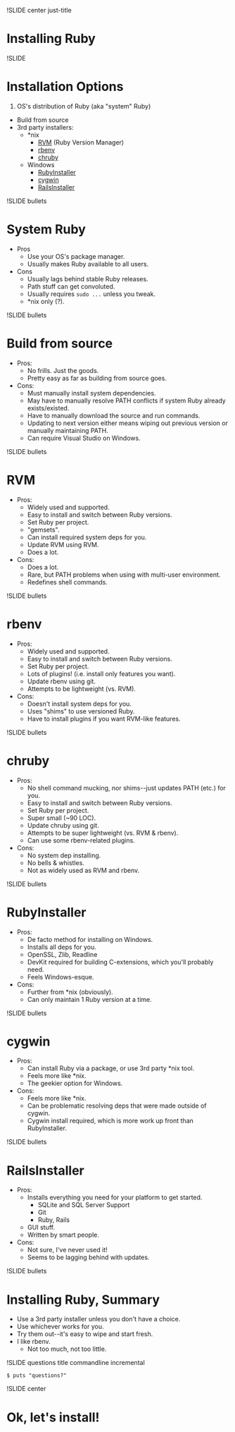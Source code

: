 !SLIDE center just-title
# Installing Ruby

!SLIDE
# Installation Options

1. OS's distribution of Ruby (aka "system" Ruby)
+ Build from source
+ 3rd party installers:
    * *nix
        * [RVM](http://rvm.io) (Ruby Version Manager)
        * [rbenv](http://rbenv.org/)
        * [chruby](https://github.com/postmodern/chruby)
    * Windows
        * [RubyInstaller](http://rubyinstaller.org/)
        * [cygwin](http://www.cygwin.com)
        * [RailsInstaller](http://railsinstaller.org)

!SLIDE bullets
# System Ruby

* Pros
    * Use your OS's package manager.
    * Usually makes Ruby available to all users.
* Cons
    * Usually lags behind stable Ruby releases.
    * Path stuff can get convoluted.
    * Usually requires `sudo ...` unless you tweak.
    * *nix only (?).

!SLIDE bullets
# Build from source

* Pros:
    * No frills.  Just the goods.
    * Pretty easy as far as building from source goes.
* Cons:
    * Must manually install system dependencies.
    * May have to manually resolve PATH conflicts if system Ruby already exists/existed.
    * Have to manually download the source and run commands.
    * Updating to next version either means wiping out previous version or manually maintaining PATH.
    * Can require Visual Studio on Windows.

!SLIDE bullets
# RVM

* Pros:
    * Widely used and supported.
    * Easy to install and switch between Ruby versions.
    * Set Ruby per project.
    * "gemsets".
    * Can install required system deps for you.
    * Update RVM using RVM.
    * Does a lot.
* Cons:
    * Does a lot.
    * Rare, but PATH problems when using with multi-user environment.
    * Redefines shell commands.

!SLIDE bullets
# rbenv

* Pros:
    * Widely used and supported.
    * Easy to install and switch between Ruby versions.
    * Set Ruby per project.
    * Lots of plugins! (i.e. install only features you want).
    * Update rbenv using git.
    * Attempts to be lightweight (vs. RVM).
* Cons:
    * Doesn't install system deps for you.
    * Uses "shims" to use versioned Ruby.
    * Have to install plugins if you want RVM-like features.

!SLIDE bullets
# chruby

* Pros:
    * No shell command mucking, nor shims--just updates PATH (etc.) for you.
    * Easy to install and switch between Ruby versions.
    * Set Ruby per project.
    * Super small (~90 LOC).
    * Update chruby using git.
    * Attempts to be super lightweight (vs. RVM & rbenv).
    * Can use some rbenv-related plugins.
* Cons:
    * No system dep installing.
    * No bells & whistles.
    * Not as widely used as RVM and rbenv.

!SLIDE bullets
# RubyInstaller

* Pros:
    * De facto method for installing on Windows.
    * Installs all deps for you.
    * OpenSSL, Zlib, Readline
    * DevKit required for building C-extensions, which you'll probably need.
    * Feels Windows-esque.
* Cons:
    * Further from *nix (obviously).
    * Can only maintain 1 Ruby version at a time.

!SLIDE bullets
# cygwin

* Pros:
    * Can install Ruby via a package, or use 3rd party *nix tool.
    * Feels more like *nix.
    * The geekier option for Windows.
* Cons:
    * Feels more like *nix.
    * Can be problematic resolving deps that were made outside of cygwin.
    * Cygwin install required, which is more work up front than RubyInstaller.

!SLIDE bullets
# RailsInstaller

* Pros:
    * Installs everything you need for your platform to get started.
        * SQLite and SQL Server Support
        * Git
        * Ruby, Rails
    * GUI stuff.
    * Written by smart people.
* Cons:
    * Not sure, I've never used it!
    * Seems to be lagging behind with updates.

!SLIDE bullets
# Installing Ruby, Summary

* Use a 3rd party installer unless you don't have a choice.
* Use whichever works for you.
* Try them out--it's easy to wipe and start fresh.
* I like rbenv.
    * Not too much, not too little.


!SLIDE questions title commandline incremental

```
$ puts "questions?"
```

!SLIDE center
# Ok, let's install!
